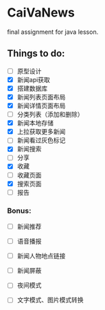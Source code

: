 # CaiVaNews
final assignment for java lesson.
## Things to do:
- [ ] 原型设计
- [x] 新闻api获取
- [x] 搭建数据库
- [x] 新闻列表页面布局
- [x] 新闻详情页面布局
- [ ] 分类列表（添加和删除）
- [x] 新闻本地存储
- [x] 上拉获取更多新闻
- [ ] 新闻看过灰色标记
- [x] 新闻搜索
- [ ] 分享
- [x] 收藏
- [ ] 收藏页面
- [x] 搜索页面
- [ ] 报告
### Bonus:
- [ ] 新闻推荐
- [ ] 语音播报
- [ ] 新闻人物地点链接
- [ ] 新闻屏蔽
- [ ] 夜间模式
- [ ] 文字模式、图片模式转换

